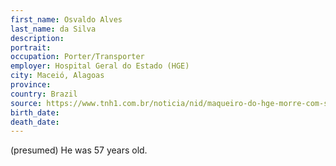 ```yaml
---
first_name: Osvaldo Alves 
last_name: da Silva
description: 
portrait: 
occupation: Porter/Transporter
employer: Hospital Geral do Estado (HGE)
city: Maceió, Alagoas
province: 
country: Brazil
source: https://www.tnh1.com.br/noticia/nid/maqueiro-do-hge-morre-com-suspeita-de-covid-19/
birth_date: 
death_date: 
---
```


(presumed) He was 57 years old.